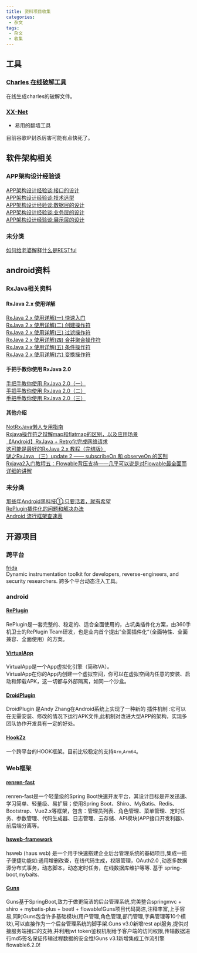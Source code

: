 ```yaml
---
title: 资料项目收集
categories:
 - 杂文
tags:
 - 杂文
 - 收集
---
```



## 工具
### [Charles 在线破解工具](https://www.zzzmode.com/mytools/charles/)  

在线生成charles的破解文件。

### [XX-Net](https://github.com/XX-net/XX-Net)

* 易用的翻墙工具

目前谷歌IP封杀厉害可能有点快死了。

## 软件架构相关
### APP架构设计经验谈
[APP架构设计经验谈:接口的设计](https://keeganlee.me/post/architecture/20160107)  
[APP架构设计经验谈:技术选型](http://keeganlee.me/post/architecture/20160114)  
[APP架构设计经验谈:数据层的设计](http://keeganlee.me/post/architecture/20160120)  
[APP架构设计经验谈:业务层的设计](http://keeganlee.me/post/architecture/20160214)  
[APP架构设计经验谈:展示层的设计](http://keeganlee.me/post/architecture/20160222)

### 未分类
[如何给老婆解释什么是RESTful](https://zhuanlan.zhihu.com/p/30396391?group_id=937244108725641216)

## android资料

### RxJava相关资料
#### RxJava 2.x 使用详解
[RxJava 2.x 使用详解(一) 快速入门](https://maxwell-nc.github.io/android/rxjava2-1.html)  
[RxJava 2.x 使用详解(二) 创建操作符](https://maxwell-nc.github.io/android/rxjava2-2.html)  
[RxJava 2.x 使用详解(三) 过滤操作符](https://maxwell-nc.github.io/android/rxjava2-3.html)  
[RxJava 2.x 使用详解(四) 合并聚合操作符](https://maxwell-nc.github.io/android/rxjava2-4.html)  
[RxJava 2.x 使用详解(五) 条件操作符](https://maxwell-nc.github.io/android/rxjava2-5.html)  
[RxJava 2.x 使用详解(六) 变换操作符](https://maxwell-nc.github.io/android/rxjava2-6.html)  

#### 手把手教你使用 RxJava 2.0
[手把手教你使用 RxJava 2.0（一）](https://www.jianshu.com/p/d149043d103a)  
[手把手教你使用 RxJava 2.0（二）](https://www.jianshu.com/p/310726a75045)  
[手把手教你使用 RxJava 2.0（三）](https://www.jianshu.com/p/1f4867ce3c01)  

#### 其他介绍
[NotRxJava懒人专用指南](https://github.com/hehonghui/android-tech-frontier/blob/master/issue-9/NotRxJava%E6%87%92%E4%BA%BA%E4%B8%93%E7%94%A8%E6%8C%87%E5%8D%97.md)  
[Rxjava操作符之辩解map和flatmap的区别，以及应用场景](https://www.jianshu.com/p/c820afafd94b)  
[【Android】RxJava + Retrofit完成网络请求](https://www.jianshu.com/p/1fb294ec7e3b)  
[这可能是最好的RxJava 2.x 教程（完结版）](https://www.jianshu.com/p/0cd258eecf60)  
[谜之RxJava （三）update 2 —— subscribeOn 和 observeOn 的区别](https://segmentfault.com/a/1190000004856071)  
[Rxjava2入门教程五：Flowable背压支持——几乎可以说是对Flowable最全面而详细的讲解](https://www.jianshu.com/p/ff8167c1d191)  

### 未分类
[那些年Android黑科技①:只要活着，就有希望](https://www.jianshu.com/p/cb2deed0f2d8?utm_campaign=maleskine&utm_content=note&utm_medium=pc_all_hots&utm_source=recommendation)  
[RePlugin插件化的问题和解决办法](https://www.jianshu.com/p/17b4416a695e)   
[Android 流行框架查速表](https://www.ctolib.com/cheatsheets-Android-ch.html)


## 开源项目
### 跨平台
[frida](https://github.com/frida/frida)  
Dynamic instrumentation toolkit for developers, reverse-engineers, and security researchers.
跨多个平台动态注入工具。

### android
#### [RePlugin](https://github.com/Qihoo360/RePlugin)
RePlugin是一套完整的、稳定的、适合全面使用的，占坑类插件化方案，由360手机卫士的RePlugin Team研发，也是业内首个提出”全面插件化“（全面特性、全面兼容、全面使用）的方案。  

#### [VirtualApp](https://github.com/asLody/VirtualApp)
VirtualApp是一个App虚拟化引擎（简称VA）。  
VirtualApp在你的App内创建一个虚拟空间，你可以在虚拟空间内任意的安装、启动和卸载APK，这一切都与外部隔离，如同一个沙盒。

#### [DroidPlugin](https://github.com/DroidPluginTeam/DroidPlugin)
DroidPlugin 是Andy Zhang在Android系统上实现了一种新的 插件机制 :它可以在无需安装、修改的情况下运行APK文件,此机制对改进大型APP的架构，实现多团队协作开发具有一定的好处。

#### [HookZz](https://github.com/jmpews/HookZz)
一个跨平台的HOOK框架。目前比较稳定的支持`Arm`,`Arm64`。


### Web框架

#### [renren-fast](https://gitee.com/babaio/renren-fast)
renren-fast是一个轻量级的Spring Boot快速开发平台，其设计目标是开发迅速、学习简单、轻量级、易扩展；使用Spring Boot、Shiro、MyBatis、Redis、Bootstrap、Vue2.x等框架，包含：管理员列表、角色管理、菜单管理、定时任务、参数管理、代码生成器、日志管理、云存储、API模块(APP接口开发利器)、前后端分离等。

#### [hsweb-framework](https://github.com/hs-web/hsweb-framework)
hsweb (haʊs wɛb) 是一个用于快速搭建企业后台管理系统的基础项目,集成一揽子便捷功能如:通用增删改查，在线代码生成，权限管理，OAuth2.0 ,动态多数据源分布式事务，动态脚本，动态定时任务，在线数据库维护等等. 基于 spring-boot,mybaits.

#### [Guns](https://gitee.com/naan1993/guns)
Guns基于SpringBoot,致力于做更简洁的后台管理系统,完美整合springmvc + shiro + mybatis-plus + beetl + flowable!Guns项目代码简洁,注释丰富,上手容易,同时Guns包含许多基础模块(用户管理,角色管理,部门管理,字典管理等10个模块),可以直接作为一个后台管理系统的脚手架.Guns v3.0新增rest api服务,提供对接服务端接口的支持,并利用jwt token鉴权机制给予客户端的访问权限,传输数据进行md5签名保证传输过程数据的安全性!Guns v3.1新增集成工作流引擎flowable6.2.0!